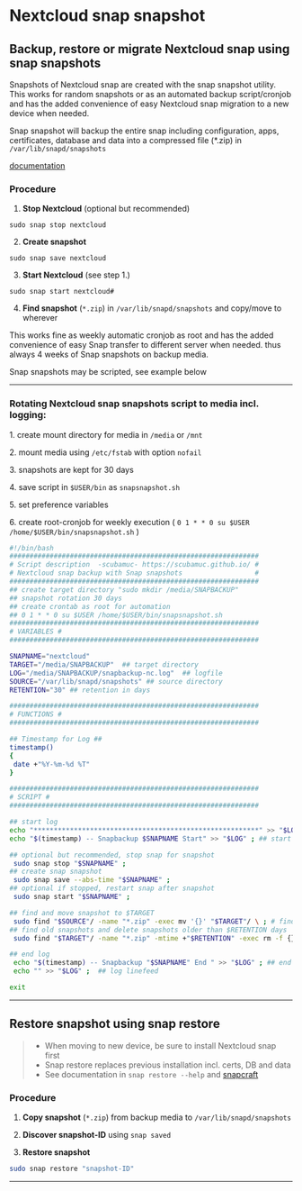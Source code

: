 # Nextcloud snap snapshot

## Backup, restore or migrate Nextcloud snap using snap snapshots
Snapshots of Nextcloud snap are created with the snap snapshot utility. This works for random snapshots or as an automated backup script/cronjob and has the added convenience of easy Nextcloud snap migration to a new device when needed. 

Snap snapshot will backup the entire snap including configuration, apps, certificates, database and data into a compressed file (*.zip) in `/var/lib/snapd/snapshots`

[documentation](https://snapcraft.io/docs/snapshots)

### Procedure

 1. **Stop Nextcloud** (optional but recommended)
```
sudo snap stop nextcloud
```
 2. **Create snapshot**
```
sudo snap save nextcloud
```
 3. **Start Nextcloud** (see step 1.)
``` 
sudo snap start nextcloud#
```
 4. **Find snapshot** (`*.zip`) in `/var/lib/snapd/snapshots` and copy/move to wherever

This works fine as weekly automatic cronjob as root and has the added convenience of easy Snap transfer to different server when needed. thus always 4 weeks of Snap snapshots on backup media.

Snap snapshots may be scripted, see example below

---

### Rotating Nextcloud snap snapshots script to media incl. logging:

1\. create mount directory for media in `/media` or `/mnt`

2\. mount media using `/etc/fstab` with option `nofail`

3\. snapshots are kept for 30 days

4\. save script in `$USER/bin` as `snapsnapshot.sh`

5\. set preference variables

6\. create root-cronjob for weekly execution ( ``` 0 1 * * 0 su $USER /home/$USER/bin/snapsnapshot.sh ``` )

```bash
#!/bin/bash
##############################################################
# Script description  -scubamuc- https://scubamuc.github.io/ #
# Nextcloud snap backup with Snap snapshots                  #
##############################################################
## create target directory "sudo mkdir /media/SNAPBACKUP"
## snapshot rotation 30 days 
## create crontab as root for automation
## 0 1 * * 0 su $USER /home/$USER/bin/snapsnapshot.sh
##############################################################
# VARIABLES #
##############################################################

SNAPNAME="nextcloud"
TARGET="/media/SNAPBACKUP"  ## target directory
LOG="/media/SNAPBACKUP/snapbackup-nc.log"  ## logfile
SOURCE="/var/lib/snapd/snapshots" ## source directory
RETENTION="30" ## retention in days

##############################################################
# FUNCTIONS #
##############################################################

## Timestamp for Log ##
timestamp()
{
 date +"%Y-%m-%d %T"
}

##############################################################
# SCRIPT #
##############################################################

## start log  
echo "********************************************************" >> "$LOG" ; ## log seperator
echo "$(timestamp) -- Snapbackup $SNAPNAME Start" >> "$LOG" ; ## start log

## optional but recommended, stop snap for snapshot  
 sudo snap stop "$SNAPNAME" ;
## create snap snapshot 
 sudo snap save --abs-time "$SNAPNAME" ;
## optional if stopped, restart snap after snapshot 
 sudo snap start "$SNAPNAME" ;

## find and move snapshot to $TARGET  
 sudo find "$SOURCE"/ -name "*.zip" -exec mv '{}' "$TARGET"/ \ ; # find and move
## find old snapshots and delete snapshots older than $RETENTION days
 sudo find "$TARGET"/ -name "*.zip" -mtime +"$RETENTION" -exec rm -f {} \ ; # find and delete

## end log 
 echo "$(timestamp) -- Snapbackup "$SNAPNAME" End " >> "$LOG" ; ## end log 
 echo "" >> "$LOG" ;  ## log linefeed 

exit

```

---

## Restore snapshot using snap restore 

> * When moving to new device, be sure to install Nextcloud snap first
> * Snap restore replaces previous installation incl. certs, DB and data
> * See documentation in `snap restore --help` and [snapcraft](https://snapcraft.io/docs/snapshots#heading--restoring)

### Procedure

1. **Copy snapshot** (`*.zip`) from backup media to `/var/lib/snapd/snapshots`

2. **Discover snapshot-ID** using `snap saved`

3. **Restore snapshot** 
```bash
sudo snap restore "snapshot-ID"
```

---
